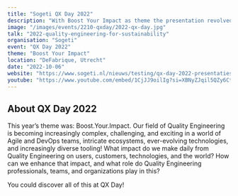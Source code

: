 ```yaml
---
title: "Sogeti QX Day 2022"
description: "With Boost Your Impact as theme the presentation revolved around how to include sustainability in quality engineering."
image: "/images/events/2210-qxday/2022-qx-day.jpg"
talk: "2022-quality-engineering-for-sustainability"
organisation: "Sogeti"
event: "QX Day 2022"
theme: "Boost Your Impact"
location: "DeFabrique, Utrecht"
date: "2022-10-06"
website: "https://www.sogeti.nl/nieuws/testing/qx-day-2022-presentaties-terugkijken/"
youtube: "https://www.youtube.com/embed/1CjJJ9oilIg?si=XBNyZJqil5QZy6Ct"
---
```


## About QX Day 2022

This year’s theme was: Boost.Your.Impact.
Our field of Quality Engineering is becoming increasingly complex, challenging, and exciting in a world of Agile and DevOps teams, intricate ecosystems, ever-evolving technologies, and increasingly diverse tooling! What impact do we make daily from Quality Engineering on users, customers, technologies, and the world? How can we enhance that impact, and what role do Quality Engineering professionals, teams, and organizations play in this?

You could discover all of this at QX Day!
